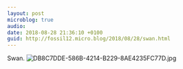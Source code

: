 ```yaml
---
layout: post
microblog: true
audio: 
date: 2018-08-28 21:36:10 +0100
guid: http://fossil12.micro.blog/2018/08/28/swan.html
---
```

Swan.
![DB8C7DDE-586B-4214-B229-8AE4235FC77D.jpg](http://fossil12.micro.blog/uploads/2018/0e7073a39c.jpg)
